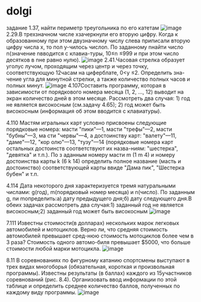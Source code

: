 # dolgi
задание 1.37, найти периметр треугольника по его катетам
![image](https://user-images.githubusercontent.com/113889129/218329438-2c3542ec-454c-466c-a543-f00b87b4f779.png)
2.29.В трехзначном числе xзачеркнули его вторую цифру. Когда к образованному при этом двузначному числу слева приписали вторую цифру числа x, то пол у-чилось числоn. По заданному nнайти число n(значение nвводится с клавиа-туры, 10≤n ≤999 и при этом число десятков в nне равно нулю).
![image](https://user-images.githubusercontent.com/113889129/218329469-5dddb2a3-5fa5-4d06-97d0-52608c9399d2.png)
2.41.Часовая стрелка образует уголyс лучом, проходящим через центр и через точку, соответствующую 12часам на циферблате, 0<y ≤2. Определить зна-чение угла для минутной стрелки, а также количество полных часов и полных минут.
![image](https://user-images.githubusercontent.com/113889129/218329506-206a89fb-42f6-4e45-a5bb-410069e0c6e7.png)
4.107Составить программу, которая в зависимости от порядкового номера месяца (1, 2, ..., 12) выводит на экран количество дней в этом месяце. Рассмотреть два случая: 1) год не является високосным (см.задачу 4.65); 2) год может быть високосным (информация об этом вводится с клавиатуры).

4.110 Мастям игральных карт условно присвоены следующие порядковые номера: масти "пики"—1, масти "трефы"—2, масти "бубны"—3, ма сти "червы"—4, а достоинству карт: "валету"—11, "даме"—12, "кор олю"—13, "тузу"—14 (порядковые номера карт остальных достоинств соответствуют их назва-ниям: "шестерка", "девятка" и т.п.). По з аданным номеру масти m (1 m 4) и номеру достоинства карты k (6 k 14) определить полное название (масть и достоинство) соответствующей карты ввиде "Дама пик", "Шестерка бубен" и т.п.

4.114 Дата некоторого дня характеризуется тремя натуральными числами: g(год), m(порядковый номер месяца) и n(число). По заданным g, nи mопределить:а) дату предыдущего дня;б) дату следующего дня.В обеих задачах рассмотреть два случая:1) заданный год не является високосным;2) заданный год может быть високосным
![image](https://user-images.githubusercontent.com/113889129/218329664-a905b646-e09c-411d-b896-20d0528f3bc4.png)

7.111 Известны стоимости(в долларах) нескольких марок легковых автомобилей и мотоциклов. Верно ли, что средняя стоимость автомобилей превышает сред-нюю стоимость мотоциклов более чем в 3 раза? Стоимость одного автомо-биля превышает $5000, что больше стоимости любой марки мотоцикла.
![image](https://user-images.githubusercontent.com/113889129/218329755-2c69ed7b-fe23-4ad0-9e19-45100d880291.png)

8.11 В соревнованиях по фигурному катанию спортсмены выступают в трех видах многоборья (обязательная, короткая и произвольная программы). Известны результаты (в баллах) каждого из 15участников соревнований (рис. 8.4). Организовать ввод информации по этой таблице и определить среднее количество баллов, полученных по каждому виду программы.
![image](https://user-images.githubusercontent.com/113889129/218329769-d2e85602-03a3-4bf5-acc8-f19877d97d10.png)
